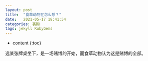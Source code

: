 ```yaml
---
layout: post
title:  "食草动物在怎么想？"
date:   2021-05-17 18:41:54
categories: 袭胸
tags: jekyll RubyGems
---
```


* content
{:toc}

选某张牌桌坐下，是一场赌博的开始，而食草动物认为这是赌博的全部。

